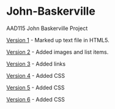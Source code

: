 John-Baskerville
================

AAD115 John Baskerville Project

[Version 1](http://kelseybones.github.io/John-Baskerville/Version-1.html) - Marked up text file in HTML5.

[Version 2](http://kelseybones.github.io/John-Baskerville/Version-2.html) - Added images and list items. 

[Version 3](http://kelseybones.github.io/John-Baskerville/Version-3.html) - Added links 

[Version 4](http://kelseybones.github.io/John-Baskerville/Version-4.html) - Added CSS

[Version 5](http://kelseybones.github.io/John-Baskerville/Version-5.html) - Added CSS

[Version 6](http://kelseybones.github.io/John-Baskerville/Version-6.html) - Added CSS